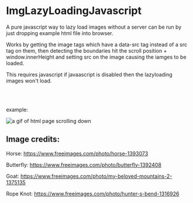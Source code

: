 # ImgLazyLoadingJavascript
A pure javascript way to lazy load images without a server can be run by just dropping example html file into browser.

Works by getting the image tags which have a data-src tag instead of a src tag on them, then detecting the boundaries hit the scroll position + window.innerHeight and setting src on the image causing the iamges to be loaded.

This requires javascript if javaascript is disabled then the lazyloading images won't load.


<br>
<br>

example:


![a gif of html page scrolling down](https://i.imgur.com/6ELS7hJ.gif)

<h2>Image credits:</h2>

Horse: https://www.freeimages.com/photo/horse-1393073

Butterfly: https://www.freeimages.com/photo/butterfly-1392408

Goat: https://www.freeimages.com/photo/my-beloved-mountains-2-1375135

Rope Knot: https://www.freeimages.com/photo/hunter-s-bend-1316926


